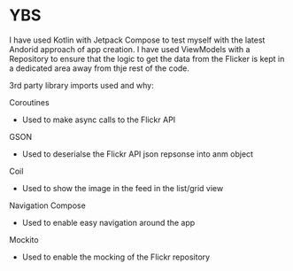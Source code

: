 # YBS

I have used Kotlin with Jetpack Compose to test myself with the latest Andorid approach of app creation. I have used ViewModels with a Repository to ensure that the logic to get the data from the Flicker is kept in a dedicated area away from thje rest of the code.

3rd party library imports used and why:

Coroutines
- Used to make async calls to the Flickr API

GSON
- Used to deserialse the Flickr API json repsonse into anm object

Coil
- Used to show the image in the feed in the list/grid view

Navigation Compose
- Used to enable easy navigation around the app

Mockito
- Used to enable the mocking of the Flickr repository
